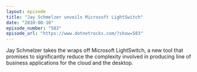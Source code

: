 ```yaml
---
layout: episode
title: "Jay Schmelzer unveils Microsoft LightSwitch"
date: "2010-08-10"
episode_number: "583"
episode_url: "https://www.dotnetrocks.com/?show=583"
---
```


Jay Schmelzer takes the wraps off Microsoft LightSwitch, a new tool that promises to significantly reduce the complexity involved in producing line of business applications for the cloud and the desktop.
